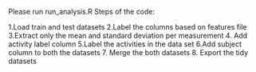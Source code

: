 Please run run_analysis.R
Steps of the code:

1.Load train and test datasets 
2.Label the columns based on features file
3.Extract only the mean and standard deviation per measurement
4. Add activity label column
5.Label the activities in the data set
6.Add subject column to both the datasets
7. Merge the both datasets
8. Export the tidy datasets
